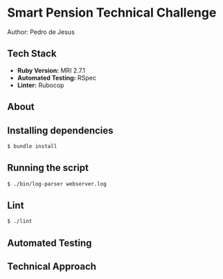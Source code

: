# Smart Pension Technical Challenge
Author: Pedro de Jesus

## Tech Stack
- **Ruby Version:** MRI 2.7.1
- **Automated Testing:** RSpec
- **Linter:** Rubocop

## About


## Installing dependencies
```bash
$ bundle install
```

## Running the script
```bash
$ ./bin/log-parser webserver.log
```

## Lint
```bash
$ ./lint
```

## Automated Testing

## Technical Approach

